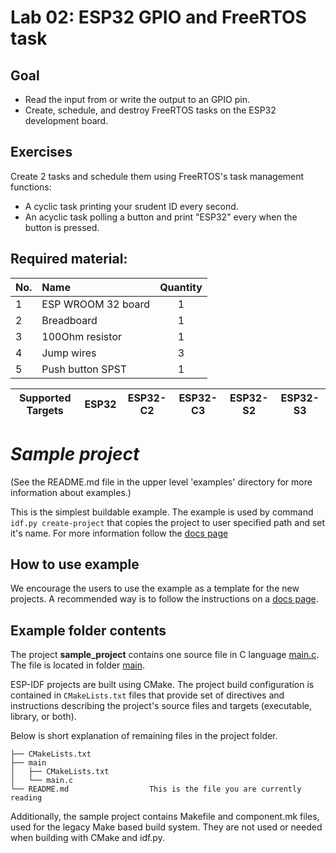# Lab 02: ESP32 GPIO and FreeRTOS task
## Goal
<ul>
  <li>Read the input from or write the output to an GPIO pin.</li>
  <li>Create, schedule, and destroy FreeRTOS tasks on the ESP32 development board.</li>
</ul>

## Exercises
Create 2 tasks and schedule them using FreeRTOS's task management functions:
<ul>
  <li>A cyclic task printing your srudent ID every second.</li>
  <li>An acyclic task polling a button and print "ESP32" every when the button is pressed.</li>
</ul>

## Required material:
| No.	| Name		      	| Quantity |
| ---	|:-------------------------|:--------:|
| 1	| ESP WROOM 32 board 		|   1	    	|
| 2	| Breadboard      		|   1 	|
| 3 	| 100Ohm resistor      	|   1 	|
| 4	| Jump wires      		|   3 	|
| 5 	| Push button SPST      	|   1 	|


| Supported Targets | ESP32 | ESP32-C2 | ESP32-C3 | ESP32-S2 | ESP32-S3 |
| ----------------- | ----- | -------- | -------- | -------- | -------- |

# _Sample project_

(See the README.md file in the upper level 'examples' directory for more information about examples.)

This is the simplest buildable example. The example is used by command `idf.py create-project`
that copies the project to user specified path and set it's name. For more information follow the [docs page](https://docs.espressif.com/projects/esp-idf/en/latest/api-guides/build-system.html#start-a-new-project)



## How to use example
We encourage the users to use the example as a template for the new projects.
A recommended way is to follow the instructions on a [docs page](https://docs.espressif.com/projects/esp-idf/en/latest/api-guides/build-system.html#start-a-new-project).

## Example folder contents

The project **sample_project** contains one source file in C language [main.c](main/main.c). The file is located in folder [main](main).

ESP-IDF projects are built using CMake. The project build configuration is contained in `CMakeLists.txt`
files that provide set of directives and instructions describing the project's source files and targets
(executable, library, or both). 

Below is short explanation of remaining files in the project folder.

```
├── CMakeLists.txt
├── main
│   ├── CMakeLists.txt
│   └── main.c
└── README.md                  This is the file you are currently reading
```
Additionally, the sample project contains Makefile and component.mk files, used for the legacy Make based build system. 
They are not used or needed when building with CMake and idf.py.
